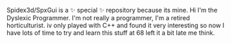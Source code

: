 Spidex3d/SpxGui is a ✨ special ✨ repository because its mine.
Hi I'm the Dyslexic Programmer.
I'm not really a programmer, I'm a retired horticulturist.
iv only played with C++ and found it very interesting
so now I have lots of time to try and learn this stuff at 68 left it a bit late me think.

